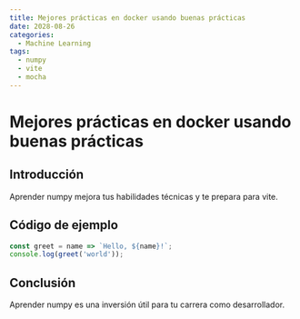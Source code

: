 ```yaml
---
title: Mejores prácticas en docker usando buenas prácticas
date: 2028-08-26
categories:
  - Machine Learning
tags:
  - numpy
  - vite
  - mocha
---
```


# Mejores prácticas en docker usando buenas prácticas

## Introducción

Aprender numpy mejora tus habilidades técnicas y te prepara para vite.

## Código de ejemplo

```javascript
const greet = name => `Hello, ${name}!`;
console.log(greet('world'));
```

## Conclusión

Aprender numpy es una inversión útil para tu carrera como desarrollador.